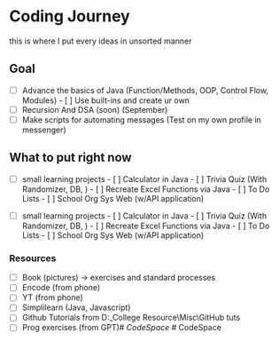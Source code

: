 # Coding Journey
this is where I put every ideas in unsorted manner

## Goal
  - [ ]  Advance the basics of Java (Function/Methods, OOP, Control Flow, Modules)
    - [ ]  Use built-ins and create ur own
  - [ ]  Recursion And DSA (soon) (September)
  - [ ]  Make scripts for automating messages (Test on my own profile in messenger)

## What to put right now
  - [ ]  small learning projects
    - [ ]  Calculator in Java
    - [ ]  Trivia Quiz (With Randomizer, DB, )
    - [ ]  Recreate Excel Functions via Java
    - [ ]  To Do Lists
    - [ ]  School Org Sys Web (w/API application)

  - [ ]  small learning projects
    - [ ]  Calculator in Java
    - [ ]  Trivia Quiz (With Randomizer, DB, )
    - [ ]  Recreate Excel Functions via Java
    - [ ]  To Do Lists
    - [ ]  School Org Sys Web (w/API application)
    
   
  ### Resources
   - [ ]  Book (pictures) -> exercises and standard processes
   - [ ]  Encode (from phone)
   - [ ]  YT (from phone)
   - [ ]  Simplilearn (Java, Javascript)
   - [ ]  Github Tutorials from D:\_College Resource\Misc\GitHub tuts
   - [ ]  Prog exercises (from GPT)#   _ C o d e S p a c e  
 #   _ C o d e S p a c e  
 